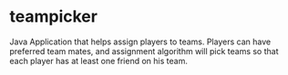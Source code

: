 teampicker
==========

Java Application that helps assign players to teams.  Players can have preferred team mates, and assignment algorithm will pick teams so that each player has at least one friend on his team.
